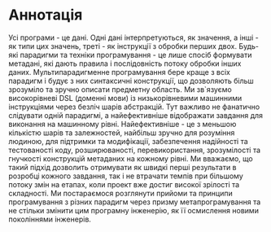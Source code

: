 # Аннотація

Усі програми - це дані. Одні дані інтерпретуються, як значення, а інші - як типи цих значень, треті - як інструкції з обробки перших двох. Будь-які парадигми та техніки програмування - це лише спосіб формувати метадані, які дають правила і послідовність потоку обробки інших даних. Мультипарадигменне програмування бере краще з всіх парадигм і будує з них синтаксичні конструкції, що дозволяють більш зрозуміло та зручно описати предметну область. Ми зв`язуємо високорівневі DSL (доменні мови) із низькорівневими машинними інструкціями через безліч шарів абстракцій. Тут важливо не фанатично слідувати одній парадигмі, а найефективніше відображати завдання для виконання на машинному рівні. Найефективніше - це з меньшою кількістю шарів та залежностей, найбільш зручно для розуміння людиною, для підтримки та модифікації, забезпечення надійності та тестованості коду, розширюваності, перевикористання, зрозумілості та гнучкості конструкцій метаданих на кожному рівні. Ми вважаємо, що такий підхід дозволить отримувати як швидкі перші результати в розробці кожного завдання, так і не втрачати темпів при більшому потоку змін на етапах, коли проект вже достиг високої зрілості та складності. Ми постараємося розглянути прийоми та принципи програмування з різних парадигм через призму метапрограмування та не стільки змінити цим програмну інженерію, як її осмислення новими поколіннями інженерів.
